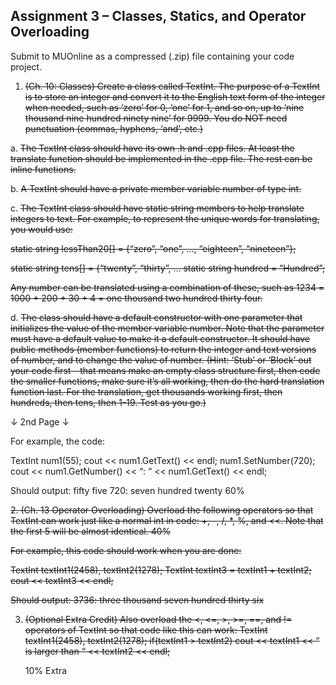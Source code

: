 ## Assignment 3 – Classes, Statics, and Operator Overloading

Submit to MUOnline as a compressed (.zip) file containing your code project.

1.	<strike>(Ch. 10: Classes) Create a class called TextInt. The purpose of a TextInt is to store an integer and convert it to the English text form of the integer when needed, such as ‘zero’ for 0, ‘one’ for 1, and so on, up to ‘nine thousand nine hundred ninety nine’ for 9999. You do NOT need punctuation (commas, hyphens, ‘and’, etc.)</strike> 

a.	<strike>The TextInt class should have its own .h and .cpp files. At least the translate function should be implemented in the .cpp file. The rest can be inline functions.</strike>

b.	<strike>A TextInt should have a private member variable number of type int.</strike>

c.	<strike>The TextInt class should have static string members to help translate integers to text. For example, to represent the unique words for translating, you would use:

static string lessThan20[] = {“zero”, “one”, …, “eighteen”, “nineteen”};

static string tens[] = {“twenty”, “thirty”, …
static string hundred = “Hundred”;

Any number can be translated using a combination of these, such as 1234 = 1000 + 200 + 30 + 4 = one thousand two hundred thirty four.</strike>

d.	<strike>The class should have a default constructor with one parameter that initializes the value of the member variable number. Note that the parameter must have a default value to make it a default constructor. It should have public methods (member functions) to return the integer and text versions of number, and to change the value of number. (Hint: ‘Stub’ or ‘Block’ out your code first – that means make an empty class structure first, then code the smaller functions, make sure it’s all working, then do the hard translation function last. For the translation, get thousands working first, then hundreds, then tens, then 1-19. Test as you go.)</strike>

↓  2nd Page  ↓


For example, the code:

TextInt num1(55);
cout << num1.GetText() << endl;
num1.SetNumber(720);
cout << num1.GetNumber() << “: “ << num1.GetText() << endl;

Should output:
fifty five
720: seven hundred twenty	60%
		
<strike>2.	(Ch. 13 Operator Overloading) Overload the following operators so that TextInt can work just like a normal int in code:
+, -, /, *, %, and <<.
Note that the first 5 will be almost identical.	40%</strike>
	
<strike>For example, this code should work when you are done:

TextInt textInt1(2458), textInt2(1278); 
TextInt textInt3 = textInt1 + textInt2;
cout << textInt3 << endl;

Should output: 
3736: three thousand seven hundred thirty six
	
3.	(Optional Extra Credit) Also overload the <, <=, >, >=, ==, and != operators of TextInt so that code like this can work:
TextInt textInt1(2458), textInt2(1278); 
if(textInt1 > textInt2)
cout << textInt1 << “ is larger than “ 
<< textInt2 << endl;</strike>


	10% Extra

